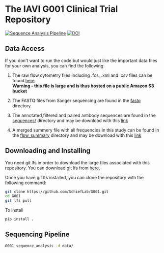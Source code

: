 # The IAVI G001 Clinical Trial Repository

[![Sequence Analysis Pipeline](https://github.com/SchiefLab/G001/workflows/Sequence%20Analysis%20Pipeline/badge.svg)](https://github.com/SchiefLab/G001/actions/workflows/integration.yml)
[![DOI](https://zenodo.org/badge/517925817.svg)](https://zenodo.org/badge/latestdoi/517925817)

## Data Access

If you don't want to run the code but would just like the important data files for your own analysis, you can find the following: 

1. The raw flow cytometry files including .fcs, .xml and .csv files can be found [here]().
   <br> **Warning - this file is large and is thus hosted on a public Amazon S3 bucket**

2. The FASTQ files from Sanger sequencing are found in the [fastq](data/sequence/fastq) directory.

3. The annotated,filtered and paired antibody sequences are found in the [sequences/](data/figures/sequences/) directory and may be download with this [link](https://github.com/SchiefLab/G001/raw/main/data/figures/sequences/unblinded_sequences.csv.gz)

4. A merged summery file with all frequencies in this study can be found in the [flow_summary](data/figures/flow_summary) directory and may be download with this [link](https://github.com/SchiefLab/G001/raw/main/data/figures/flow_summary/flow_and_sequences.csv.gz)

## Downloading and Installing

You need git lfs in order to download the large files associated with this repository. You can download git lfs from [here](https://git-lfs.github.com/).

Once you have git lfs installed, you can clone the repository with the following command:

```bash
git clone https://github.com/SchiefLab/G001.git
cd G001
git lfs pull
```

To install

```bash
pip install .
```

## Sequencing Pipeline

```bash
G001 sequence_analysis -d data/
```
